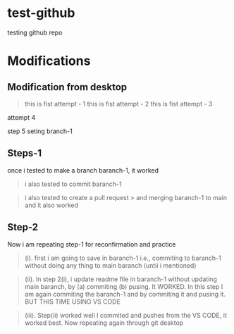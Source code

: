 # test-github
testing github repo

# Modifications
## Modification from desktop
> this is fist attempt - 1
> this is fist attempt - 2
> this is fist attempt - 3

attempt 4

step 5 seting branch-1


## Steps-1
once i tested to make a branch baranch-1, it worked 

> i also tested to commit baranch-1

> i also tested to create a pull request
    > and merging baranch-1 to main and it also worked

## Step-2 
Now i am repeating step-1 for reconfirmation and practice

> (i). first i am going to save in baranch-1 i.e., commiting to baranch-1 without doing any thing to main baranch (untii i mentioned)


> (ii). In step 2(i), i update readme file in baranch-1 without updating main baranch, by (a) commiting  (b) pusing. It WORKED. In this step I am again commiting the baranch-1 and by commiting it and pusing it. BUT THIS TIME USING VS CODE

> (iii). Step(ii) worked well I commited and pushes from the VS CODE, it worked best. Now repeating again through git desktop